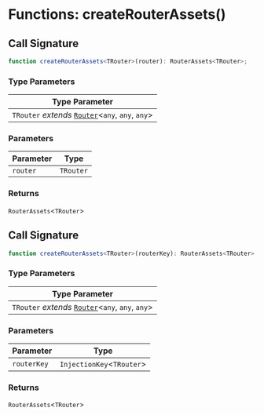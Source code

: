 # Functions: createRouterAssets()

## Call Signature

```ts
function createRouterAssets<TRouter>(router): RouterAssets<TRouter>;
```

### Type Parameters

| Type Parameter |
| ------ |
| `TRouter` *extends* [`Router`](../types/Router.md)\<`any`, `any`, `any`\> |

### Parameters

| Parameter | Type |
| ------ | ------ |
| `router` | `TRouter` |

### Returns

`RouterAssets`\<`TRouter`\>

## Call Signature

```ts
function createRouterAssets<TRouter>(routerKey): RouterAssets<TRouter>;
```

### Type Parameters

| Type Parameter |
| ------ |
| `TRouter` *extends* [`Router`](../types/Router.md)\<`any`, `any`, `any`\> |

### Parameters

| Parameter | Type |
| ------ | ------ |
| `routerKey` | `InjectionKey`\<`TRouter`\> |

### Returns

`RouterAssets`\<`TRouter`\>
